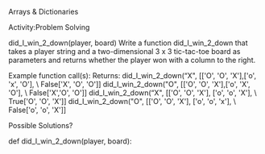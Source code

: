 Arrays & Dictionaries

Activity:Problem Solving

did_I_win_2_down(player, board) Write a function did_I_win_2_down that takes a player string and a two-dimensional 3 x 3 tic-tac-toe board as parameters and returns whether the player won with a column to the right.

Example function call(s):                                   Returns:
did_I_win_2_down(“X", [['O', 'O', 'X'],\['o', 'x', 'O'], \  False['X', 'O', 'O']]
did_I_win_2_down("O", [['O', 'O', 'X'],\['o', 'X', 'O'], \  False['X','O', 'O']]
did_I_win_2_down(“X", [['O', 'O', 'X'], \['o', 'o', 'X'], \ True['O', 'O', 'X']]
did_I_win_2_down("O", [['O', 'O', 'X'], \['o', 'o', 'x'], \ False['o', 'o', 'X']]

Possible Solutions?

def did_I_win_2_down(player, board):